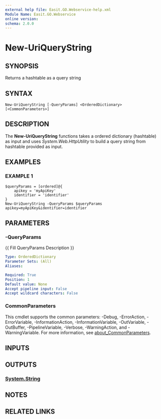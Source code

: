 ```yaml
---
external help file: Easit.GO.Webservice-help.xml
Module Name: Easit.GO.Webservice
online version:
schema: 2.0.0
---
```


# New-UriQueryString

## SYNOPSIS
Returns a hashtable as a query string

## SYNTAX

```
New-UriQueryString [-QueryParams] <OrderedDictionary> [<CommonParameters>]
```

## DESCRIPTION
The **New-UriQueryString** functions takes a ordered dictionary (hashtable) as input and uses *System.Web.HttpUtility* to build a query string from hashtable provided as input.

## EXAMPLES

### EXAMPLE 1
```
$queryParams = [ordered]@{
    apikey = 'myApiKey'
    identifier = 'identifier'
}
New-UriQueryString -QueryParams $queryParams
apikey=myApiKey&identifier=identifier
```

## PARAMETERS

### -QueryParams
{{ Fill QueryParams Description }}

```yaml
Type: OrderedDictionary
Parameter Sets: (All)
Aliases:

Required: True
Position: 1
Default value: None
Accept pipeline input: False
Accept wildcard characters: False
```

### CommonParameters
This cmdlet supports the common parameters: -Debug, -ErrorAction, -ErrorVariable, -InformationAction, -InformationVariable, -OutVariable, -OutBuffer, -PipelineVariable, -Verbose, -WarningAction, and -WarningVariable. For more information, see [about_CommonParameters](http://go.microsoft.com/fwlink/?LinkID=113216).

## INPUTS

## OUTPUTS

### [System.String](https://learn.microsoft.com/en-us/dotnet/api/system.string)
## NOTES

## RELATED LINKS
